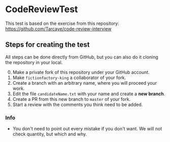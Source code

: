 # CodeReviewTest

This test is based on the exercise from this repository: https://github.com/Tarcaye/code-review-interview

## Steps for creating the test

All steps can be done directly from GitHub, but you can also do it cloning the repository in your local.

0. Make a private fork of this repository under your GitHub account.
0. Make `fictionfactory-king` a collaborator of your fork.
0. Create a branch with an arbitrary name, where you will proceed your work.
0. Edit the file ``candidateName.txt`` with your name and create a **new branch**.
0. Create a PR from this new branch to ``master`` of your fork.
0. Start a review with the comments you think need to be added.

### Info
* You don't need to point out every mistake if you don't want. We will not check quantity, but which and why.
